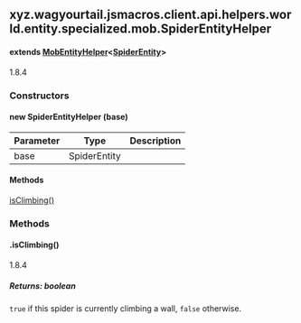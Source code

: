 

xyz.wagyourtail.jsmacros.client.api.helpers.world.entity.specialized.mob.SpiderEntityHelper
-------------------------------------------------------------------------------------------

#### extends [MobEntityHelper](1.9.2/xyz/wagyourtail/jsmacros/client/api/helpers/world/entity/MobEntityHelper.html)<[SpiderEntity](https://wagyourtail.xyz/Projects/MinecraftMappingViewer/App?mapping=INTERMEDIARY,YARN&version=1.20.5&search=net/minecraft/entity/mob/SpiderEntity)>

1.8.4

### Constructors

#### new SpiderEntityHelper (base)

| Parameter | Type | Description |
|---|---|---|
| base | SpiderEntity |  |



#### Methods

[isClimbing()](#isClimbing-)



### Methods

#### .isClimbing()

1.8.4


##### Returns: boolean

`true` if this spider is currently climbing a wall, `false` otherwise.




